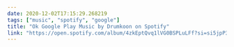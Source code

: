 ```yaml
---
date: 2020-12-02T17:15:29.268219
tags: ["music", "spotify", "google"]
title: "Ok Google Play Music by Drumkoon on Spotify"
link: "https://open.spotify.com/album/4zkEptQvq1lVG0BSPLuLFf?si=si5jpP3SRvOJTb_MjyFEcA"
---
```

